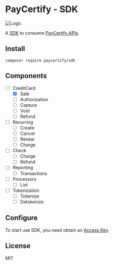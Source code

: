 # PayCertify - SDK

![Logo](https://paycertify.github.io/help-center/assets/imgs/logo.png)

A [SDK](#) to consume [PayCertify APIs](#).

## Install

```console
composer require paycertify/sdk
```

## Components

- [ ] CreditCard
    - [x] Sale
    - [ ] Authorization
    - [ ] Capture
    - [ ] Void
    - [ ] Refund
- [ ] Recurring
    - [ ] Create
    - [ ] Cancel
    - [ ] Renew
    - [ ] Charge
- [ ] Check
    - [ ] Charge
    - [ ] Refund
- [ ] Reporting
    - [ ] Transactions
- [ ] Processors
    - [ ] List
- [ ] Tokenization
    - [ ] Tokenize
    - [ ] Detokenize

## Configure

To start use SDK, you need obtain an [Access Key](#).

## License

MIT

